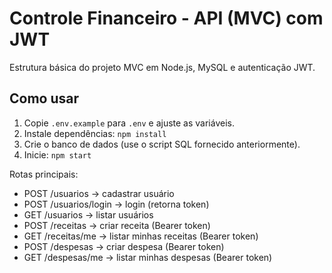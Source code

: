 # Controle Financeiro - API (MVC) com JWT

Estrutura básica do projeto MVC em Node.js, MySQL e autenticação JWT.

## Como usar
1. Copie `.env.example` para `.env` e ajuste as variáveis.
2. Instale dependências: `npm install`
3. Crie o banco de dados (use o script SQL fornecido anteriormente).
4. Inicie: `npm start`

Rotas principais:
- POST /usuarios         -> cadastrar usuário
- POST /usuarios/login   -> login (retorna token)
- GET  /usuarios         -> listar usuários
- POST /receitas         -> criar receita (Bearer token)
- GET  /receitas/me      -> listar minhas receitas (Bearer token)
- POST /despesas         -> criar despesa (Bearer token)
- GET  /despesas/me      -> listar minhas despesas (Bearer token)